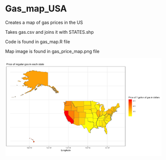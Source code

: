 # Gas_map_USA
Creates a map of gas prices in the US

Takes gas.csv and joins it with STATES.shp 

Code is found in gas_map.R file

Map image is found in gas_price_map.png file

![Map showing the price of gas in each US state](gas_price_map.png)
